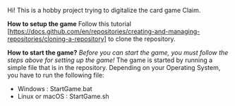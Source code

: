 Hi! This is a hobby project trying to digitalize the card game Claim.

**How to setup the game**
Follow this tutorial [https://docs.github.com/en/repositories/creating-and-managing-repositories/cloning-a-repository] to clone the repository.

**How to start the game?**
*Before you can start the game, you must follow the steps above for setting up the game!*
The game is started by running a simple file that is in the repository. Depending on your Operating System, you have to run the following file:
- Windows : StartGame.bat
- Linux or macOS : StartGame.sh
